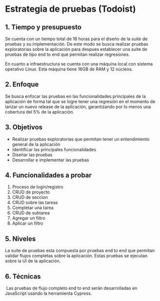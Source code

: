 # Estrategia de pruebas (Todoist)

## 1. Tiempo y presupuesto

Se cuenta con un tiempo total de 16 horas para el diseño de la suite de pruebas y su implementación. De este modo se busca realizar pruebas exploratorias sobre la aplicación para despues establecer una suite de pruebas de tipo end to end que permitan realizar regresiones.

En cuanto a infraestructura se cuenta con una máquina local con sistema operativo Linux. Esta máquina tiene 16GB de RAM y 12 núcleos.

## 2. Enfoque

Se busca enfocar las pruebas en las funcionalidades principales de la aplicación de forma tal que se logre tener una regresión en el momento de lanzar un nuevo release de la aplicación, garantizando por lo menos una cobertura del 5% de la aplicación.

## 3. Objetivos

* Realizar pruebas exploratorias que permitan tener un entendimiento general de la aplicación
* Identificar las principales funcionalidades
* Diseñar las pruebas
* Desarrollar e implementar las pruebas

## 4. Funcionalidades a probar

1. Proceso de login/registro
2. CRUD de proyecto
3. CRUD de seccion
4. CRUD sobre las tareas
5. Completar una tarea
6. CRUD de subtarea 
8. Agregar un filtro
9. Aplicar un filtro


## 5. Niveles

La suite de pruebas esta compuesta por pruebas end to end que permitan validar flujos completas sobre la aplicación. Estas pruebas se ejecutan sobre la UI de la aplicación.

## 6. Técnicas

​	Las pruebas de flujo completo end to end serán desarrolladas en JavaScript usando la herramienta Cypress.

